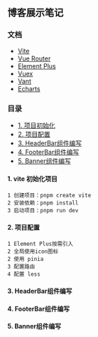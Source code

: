 ## 博客展示笔记

### 文档

- [Vite](https://vitejs.cn/vite5-cn/guide/)
- [Vue Router](https://router.vuejs.org/zh/guide/)
- [Element Plus](https://element-plus.org/zh-CN/#/zh-CN)
- [Vuex](https://vuex.vuejs.org/zh/)
- [Vant](https://vant-ui.github.io/vant/#/zh-CN)
- [Echarts](https://echarts.apache.org/zh/index.html)

### 目录

- [1. 项目初始化](#1-项目初始化)
- [2. 项目配置](#2-项目配置)
- [3. HeaderBar组件编写](#3-HeaderBar组件编写)
- [4. FooterBar组件编写](#4-FooterBar组件编写)
- [5. Banner组件编写](#5-Banner组件编写)

#### 1. vite 初始化项目

```
1 创建项目：pnpm create vite
2 安装依赖：pnpm install
3 启动项目：pnpm run dev
```

#### 2. 项目配置

```
1 Element Plus按需引入
2 全局使用icon图标
2 使用 pinia
3 配置路由
4 配置 less
```

#### 3. HeaderBar组件编写

#### 4. FooterBar组件编写

#### 5. Banner组件编写
